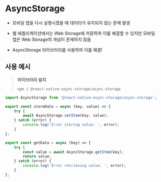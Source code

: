 # AsyncStorage

-   모바일 앱을 다시 실행시켰을 때 데이터가 유지되지 않는 문제 발생

-   웹 애플리케이션에서는 Web Storage에 저장하여 이를 해결할 수 있지만 모바일 앱은 Web Storage의 개념이 존재하지 않음

-   AsyncStorage 라이브러리를 사용하여 이를 해결!

## 사용 예시

> **라이브러리 설치**
>
> `npm i @react-native-async-storage/async-storage`

```js
import AsyncStorage from '@react-native-async-storage/async-storage';

export const storeData = async (key, value) => {
    try {
        await AsyncStorage.setItem(key, value);
    } catch (error) {
        console.log('Error storing value: ', error);
    }
};

export const getData = async (key) => {
    try {
        const value = await AsyncStorage.getItem(key);
        return value;
    } catch (error) {
        console.log('Error retrieving value: ', error);
    }
};
```
